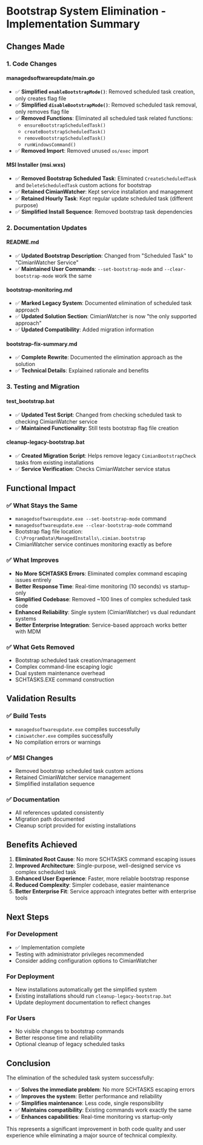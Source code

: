 # Bootstrap System Elimination - Implementation Summary

## Changes Made

### 1. Code Changes

#### managedsoftwareupdate/main.go
- ✅ **Simplified `enableBootstrapMode()`**: Removed scheduled task creation, only creates flag file
- ✅ **Simplified `disableBootstrapMode()`**: Removed scheduled task removal, only removes flag file  
- ✅ **Removed Functions**: Eliminated all scheduled task related functions:
  - `ensureBootstrapScheduledTask()`
  - `createBootstrapScheduledTask()`
  - `removeBootstrapScheduledTask()`
  - `runWindowsCommand()`
- ✅ **Removed Import**: Removed unused `os/exec` import

#### MSI Installer (msi.wxs)
- ✅ **Removed Bootstrap Scheduled Task**: Eliminated `CreateScheduledTask` and `DeleteScheduledTask` custom actions for bootstrap
- ✅ **Retained CimianWatcher**: Kept service installation and management
- ✅ **Retained Hourly Task**: Kept regular update scheduled task (different purpose)
- ✅ **Simplified Install Sequence**: Removed bootstrap task dependencies

### 2. Documentation Updates

#### README.md
- ✅ **Updated Bootstrap Description**: Changed from "Scheduled Task" to "CimianWatcher Service"
- ✅ **Maintained User Commands**: `--set-bootstrap-mode` and `--clear-bootstrap-mode` work the same

#### bootstrap-monitoring.md
- ✅ **Marked Legacy System**: Documented elimination of scheduled task approach
- ✅ **Updated Solution Section**: CimianWatcher is now "the only supported approach"
- ✅ **Updated Compatibility**: Added migration information

#### bootstrap-fix-summary.md
- ✅ **Complete Rewrite**: Documented the elimination approach as the solution
- ✅ **Technical Details**: Explained rationale and benefits

### 3. Testing and Migration

#### test_bootstrap.bat
- ✅ **Updated Test Script**: Changed from checking scheduled task to checking CimianWatcher service
- ✅ **Maintained Functionality**: Still tests bootstrap flag file creation

#### cleanup-legacy-bootstrap.bat
- ✅ **Created Migration Script**: Helps remove legacy `CimianBootstrapCheck` tasks from existing installations
- ✅ **Service Verification**: Checks CimianWatcher service status

## Functional Impact

### ✅ What Stays the Same
- `managedsoftwareupdate.exe --set-bootstrap-mode` command
- `managedsoftwareupdate.exe --clear-bootstrap-mode` command  
- Bootstrap flag file location: `C:\ProgramData\ManagedInstalls\.cimian.bootstrap`
- CimianWatcher service continues monitoring exactly as before

### ✅ What Improves
- **No More SCHTASKS Errors**: Eliminated complex command escaping issues entirely
- **Better Response Time**: Real-time monitoring (10 seconds) vs startup-only
- **Simplified Codebase**: Removed ~100 lines of complex scheduled task code
- **Enhanced Reliability**: Single system (CimianWatcher) vs dual redundant systems
- **Better Enterprise Integration**: Service-based approach works better with MDM

### ✅ What Gets Removed
- Bootstrap scheduled task creation/management
- Complex command-line escaping logic
- Dual system maintenance overhead
- SCHTASKS.EXE command construction

## Validation Results

### ✅ Build Tests
- `managedsoftwareupdate.exe` compiles successfully
- `cimiwatcher.exe` compiles successfully
- No compilation errors or warnings

### ✅ MSI Changes
- Removed bootstrap scheduled task custom actions
- Retained CimianWatcher service management
- Simplified installation sequence

### ✅ Documentation
- All references updated consistently
- Migration path documented
- Cleanup script provided for existing installations

## Benefits Achieved

1. **Eliminated Root Cause**: No more SCHTASKS command escaping issues
2. **Improved Architecture**: Single-purpose, well-designed service vs complex scheduled task
3. **Enhanced User Experience**: Faster, more reliable bootstrap response
4. **Reduced Complexity**: Simpler codebase, easier maintenance
5. **Better Enterprise Fit**: Service approach integrates better with enterprise tools

## Next Steps

### For Development
- ✅ Implementation complete
- Testing with administrator privileges recommended
- Consider adding configuration options to CimianWatcher

### For Deployment  
- New installations automatically get the simplified system
- Existing installations should run `cleanup-legacy-bootstrap.bat`
- Update deployment documentation to reflect changes

### For Users
- No visible changes to bootstrap commands
- Better response time and reliability
- Optional cleanup of legacy scheduled tasks

## Conclusion

The elimination of the scheduled task system successfully:
- ✅ **Solves the immediate problem**: No more SCHTASKS escaping errors
- ✅ **Improves the system**: Better performance and reliability  
- ✅ **Simplifies maintenance**: Less code, single responsibility
- ✅ **Maintains compatibility**: Existing commands work exactly the same
- ✅ **Enhances capabilities**: Real-time monitoring vs startup-only

This represents a significant improvement in both code quality and user experience while eliminating a major source of technical complexity.
